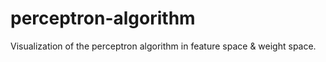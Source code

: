 # perceptron-algorithm
Visualization of the perceptron algorithm in feature space &amp; weight space. 
